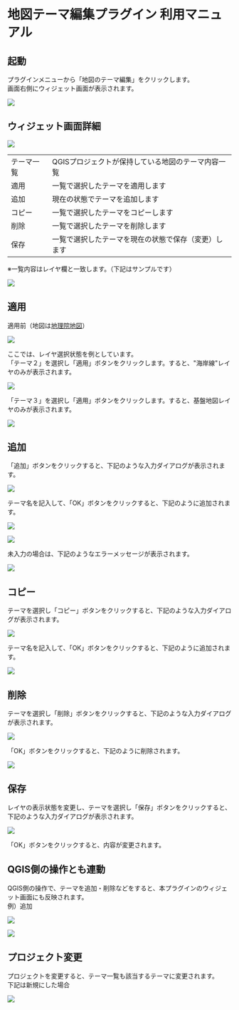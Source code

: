 # 地図テーマ編集プラグイン 利用マニュアル

## 起動

プラグインメニューから「地図のテーマ編集」をクリックします。
<BR>
画面右側にウィジェット画面が表示されます。

![](images/image_00.PNG)


## ウィジェット画面詳細

![](images/image_01_a.PNG) 

|    |    |
| ---- | ---- |
| テーマ一覧 | QGISプロジェクトが保持している地図のテーマ内容一覧 |
| 適用 | 一覧で選択したテーマを適用します |
| 追加 | 現在の状態でテーマを追加します |
| コピー | 一覧で選択したテーマをコピーします |
| 削除 | 一覧で選択したテーマを削除します |
| 保存 | 一覧で選択したテーマを現在の状態で保存（変更）します |

※一覧内容はレイヤ欄と一致します。（下記はサンプルです）

![](images/image_01_b.PNG)

## 適用

適用前（地図は[地理院地図](http://cyberjapandata.gsi.go.jp/)）

![](images/image_02.PNG)

ここでは、レイヤ選択状態を例としています。<BR>
「テーマ２」を選択し「適用」ボタンをクリックします。すると、"海岸線"レイヤのみが表示されます。

![](images/image_03.PNG)


「テーマ３」を選択し「適用」ボタンをクリックします。すると、基盤地図レイヤのみが表示されます。

![](images/image_03_b.PNG)



## 追加

「追加」ボタンをクリックすると、下記のような入力ダイアログが表示されます。

![](images/image_08.PNG)

テーマ名を記入して、「OK」ボタンをクリックすると、下記のように追加されます。

![](images/image_08_b.PNG)

![](images/image_08_c.PNG)

未入力の場合は、下記のようなエラーメッセージが表示されます。

![](images/image_08_d.PNG)

## コピー

テーマを選択し「コピー」ボタンをクリックすると、下記のような入力ダイアログが表示されます。

![](images/image_04.PNG)

テーマ名を記入して、「OK」ボタンをクリックすると、下記のように追加されます。

![](images/image_04_b.PNG)


## 削除

テーマを選択し「削除」ボタンをクリックすると、下記のような入力ダイアログが表示されます。

![](images/image_05.PNG)

「OK」ボタンをクリックすると、下記のように削除されます。

![](images/image_05_b.PNG)


## 保存

レイヤの表示状態を変更し、テーマを選択し「保存」ボタンをクリックすると、下記のような入力ダイアログが表示されます。

![](images/image_06.PNG)

「OK」ボタンをクリックすると、内容が変更されます。

## QGIS側の操作とも連動

QGIS側の操作で、テーマを追加・削除などをすると、本プラグインのウィジェット画面にも反映されます。<BR>
例）追加

![](images/image_09_a.PNG)

![](images/image_09_b.PNG)



## プロジェクト変更

プロジェクトを変更すると、テーマ一覧も該当するテーマに変更されます。
<BR>
下記は新規にした場合

![](images/image_07.PNG)

